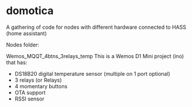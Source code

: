 # domotica
A gathering of code for nodes with different hardware connected to HASS (home assistant)

Nodes folder:

Wemos_MQQT_4btns_3relays_temp
This is a Wemos D1 Mini project (ino) that has:
- DS18B20 digital temperature sensor (multiple on 1 port optional)
- 3 relays (or Relays)
- 4 momentary buttons 
- OTA support
- RSSI sensor

